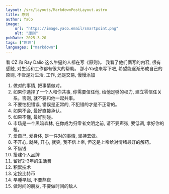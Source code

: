 ```yaml
---
layout: /src/layouts/MarkdownPostLayout.astro
title: 原则
author: YaCo
image:
    url: "https://image.yaco.email/smartpoint.png"
    alt: "原则"
pubDate: 2025-3-20
tags: ["原则"]
languages: ["markdown"]
---
```



看 CZ 和 Ray Dalio 这么牛逼的人都在写《原则》。
我看了他们俩写的内容, 很有感触, 对生活和工作都有很大的帮助。
那小Ya也来写下吧, 希望能逐渐形成自己的原则, 不管是对生活, 工作, 还是交易, 慢慢添加



1. 做对的事情, 把事情做对。
2. 如果你选择了一个人和你共事, 你需要信任他, 给他足够的权力, 建立零信任关系。否则, 就不要和他一起共事。
3. 不要怕犯错误, 错误是正常的, 不犯错的才是不正常的。
4. 如果不会, 最好直接承认。
5. 如果不懂, 最好别碰。
6. 市场是一个黑暗森林, 在你成为归零者文明之前, 请不要声张, 要低调, 拿好你的枪。
7. 爱自己, 爱身体, 是一件对的事情, 坚持去做。
8. 不开心, 就哭, 开心, 就笑, 我不信上帝, 但这是上帝给对情绪最好的解药。
9. 不借钱
10. 搭建个人品牌
11. 留好2-3年的生活费
12. 积累技术
13. 定投比特币 
14. 早睡早起, 不要熬夜
15. 做时间的朋友, 不要做时间的敌人